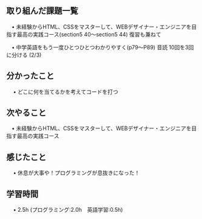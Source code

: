 ## 取り組んだ課題一覧
           
 　• 未経験からHTML、CSSをマスターして、WEBデザイナー・エンジニアを目指す最高の実践コース(section5 40〜section5 44) 復習も兼ねて

 　• 中学英語をもう一度ひとつひとつわかりやすく(p79〜P89) 音読 10回を3回に分ける (2/3)
             
## 分かったこと

　 • どこに何を当てるかを考えてコードを打つ

## 次やること　
           
 　• 未経験からHTML、CSSをマスターして、WEBデザイナー・エンジニアを目指す最高の実践コース

## 感じたこと

　 • 休息が大事や！プログラミングが息抜きになった！

## 学習時間

　 • 2.5h (プログラミング:2.0h　英語学習:0.5h)